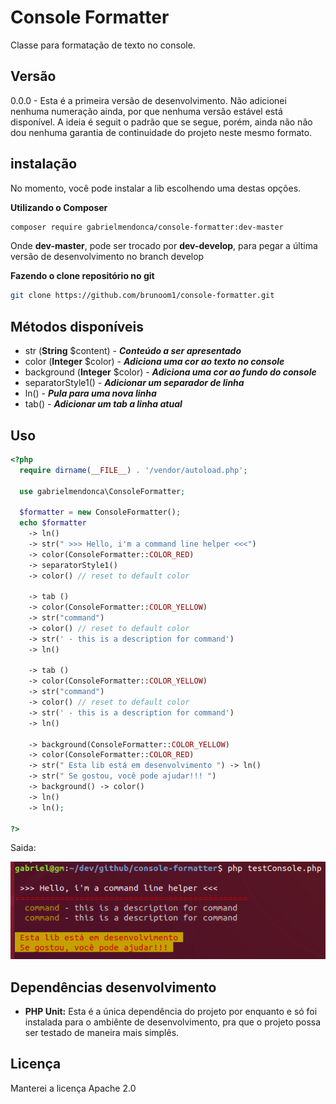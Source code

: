 # Console Formatter
Classe para formatação de texto no console.

## Versão
0.0.0 - Esta é a primeira versão de desenvolvimento. Não adicionei nenhuma
numeração ainda, por que nenhuma versão estável está disponível. A ideia é
seguit o padrão que se segue, porém, ainda não não dou nenhuma garantia de
continuidade do projeto neste mesmo formato.

## instalação
No momento, você pode instalar a lib escolhendo uma destas opções.

**Utilizando o Composer**
```bash
composer require gabrielmendonca/console-formatter:dev-master
```

Onde **dev-master**, pode ser trocado por **dev-develop**, para pegar a última versão de desenvolvimento no branch develop

**Fazendo o clone repositório no git**

```bash
git clone https://github.com/brunoom1/console-formatter.git
```

## Métodos disponíveis
- str (**String** $content) - ***Conteúdo a ser apresentado***
- color (**Integer** $color) - ***Adiciona uma cor ao texto no console***
- background (**Integer** $color) - ***Adiciona uma cor ao fundo do console***
- separatorStyle1() - ***Adicionar um separador de linha***
- ln() - ***Pula para uma nova linha***
- tab() - ***Adicionar um tab a linha atual***

## Uso
```php
<?php
  require dirname(__FILE__) . '/vendor/autoload.php';

  use gabrielmendonca\ConsoleFormatter;

  $formatter = new ConsoleFormatter();
  echo $formatter
    -> ln()
    -> str(" >>> Hello, i'm a command line helper <<<")
    -> color(ConsoleFormatter::COLOR_RED)
    -> separatorStyle1()
    -> color() // reset to default color

    -> tab ()
    -> color(ConsoleFormatter::COLOR_YELLOW)
    -> str("command")
    -> color() // reset to default color
    -> str(' - this is a description for command')
    -> ln()

    -> tab ()
    -> color(ConsoleFormatter::COLOR_YELLOW)
    -> str("command")
    -> color() // reset to default color
    -> str(' - this is a description for command')
    -> ln()

    -> background(ConsoleFormatter::COLOR_YELLOW)
    -> color(ConsoleFormatter::COLOR_RED)
    -> str(" Esta lib está em desenvolvimento ") -> ln()
    -> str(" Se gostou, você pode ajudar!!! ")
    -> background() -> color()
    -> ln()
    -> ln();

?>    
```

Saida:

![Saida do Console](console-saida.png)

## Dependências desenvolvimento

- **PHP Unit:**
Esta é a única dependência do projeto por enquanto e só foi instalada para o
ambiênte de desenvolvimento, pra que o projeto possa ser testado de maneira
mais simplês.

## Licença

Manterei a licença Apache 2.0
